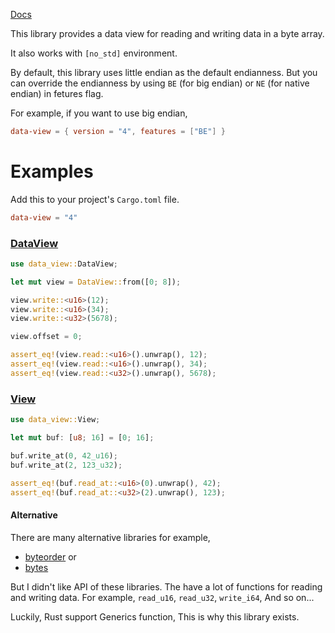 [Docs](https://docs.rs/data-view)

This library provides a data view for reading and writing data in a byte array.

It also works with `[no_std]` environment.

By default, this library uses little endian as the default endianness.
But you can override the endianness by using `BE` (for big endian) or `NE` (for native endian) in fetures flag.

For example, if you want to use big endian,  

```toml
data-view = { version = "4", features = ["BE"] }
```

# Examples

Add this to your project's `Cargo.toml` file.

```toml
data-view = "4"
```

### [DataView](https://docs.rs/data-view/latest/data_view/struct.DataView.html)

```rust
use data_view::DataView;

let mut view = DataView::from([0; 8]);

view.write::<u16>(12);
view.write::<u16>(34);
view.write::<u32>(5678);

view.offset = 0;

assert_eq!(view.read::<u16>().unwrap(), 12);
assert_eq!(view.read::<u16>().unwrap(), 34);
assert_eq!(view.read::<u32>().unwrap(), 5678);
```

### [View](https://docs.rs/data-view/latest/data_view/trait.View.html)

```rust
use data_view::View;

let mut buf: [u8; 16] = [0; 16];

buf.write_at(0, 42_u16);
buf.write_at(2, 123_u32);

assert_eq!(buf.read_at::<u16>(0).unwrap(), 42);
assert_eq!(buf.read_at::<u32>(2).unwrap(), 123);
```

#### Alternative

There are many alternative libraries for example, 
 * [byteorder](https://github.com/BurntSushi/byteorder) or 
 * [bytes](https://crates.io/crates/bytes)
 
But I didn't like API of these libraries.
The have a lot of functions for reading and writing data. For example, `read_u16`, `read_u32`, `write_i64`,  And so on... 

Luckily, Rust support Generics function, This is why this library exists.
